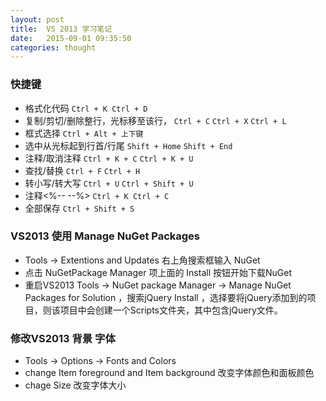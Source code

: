 ```yaml
---
layout: post
title:  VS 2013 学习笔记
date:   2015-09-01 09:35:50
categories: thought
---
```


### 快捷键

- 格式化代码 `Ctrl + K Ctrl + D`
- 复制/剪切/删除整行，光标移至该行， `Ctrl + C`  `Ctrl + X`  `Ctrl + L`
- 框式选择 `Ctrl + Alt + 上下键`
- 选中从光标起到行首/行尾 `Shift + Home`  `Shift + End`
- 注释/取消注释 `Ctrl + K + C`  `Ctrl + K + U`
- 查找/替换 `Ctrl + F`  `Ctrl + H`
- 转小写/转大写 `Ctrl + U`  `Ctrl + Shift + U`
- 注释<%--  --%> `Ctrl + K Ctrl + C` 
- 全部保存 `Ctrl + Shift + S`    

### VS2013 使用 **Manage NuGet Packages**   

- Tools -> Extentions and Updates 右上角搜索框输入 NuGet  
- 点击 NuGetPackage Manager 项上面的 Install 按钮开始下载NuGet   
- 重启VS2013 Tools -> NuGet package Manager -> Manage NuGet Packages for Solution ，搜索jQuery Install ，选择要将jQuery添加到的项目，则该项目中会创建一个Scripts文件夹，其中包含jQuery文件。

### 修改VS2013 **背景 字体**

- Tools -> Options -> Fonts and Colors 
- change Item foreground and Item background 改变字体颜色和面板颜色  
- chage Size 改变字体大小

    





 
